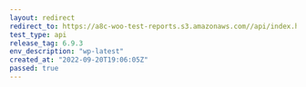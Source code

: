 ```yaml
---
layout: redirect
redirect_to: https://a8c-woo-test-reports.s3.amazonaws.com//api/index.html
test_type: api
release_tag: 6.9.3
env_description: "wp-latest"
created_at: "2022-09-20T19:06:05Z"
passed: true
---
```

